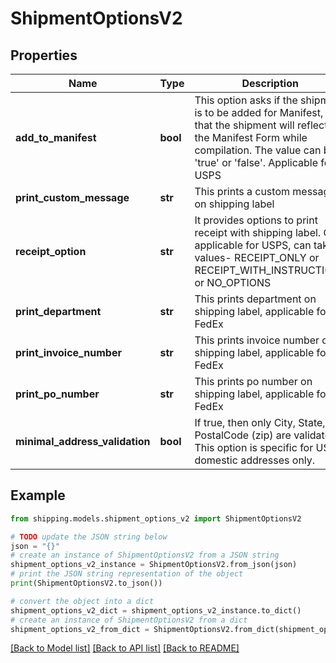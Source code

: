 # ShipmentOptionsV2


## Properties

Name | Type | Description | Notes
------------ | ------------- | ------------- | -------------
**add_to_manifest** | **bool** | This option asks if the shipment is to be added for Manifest, so that the shipment will reflect in the Manifest Form while compilation. The value can be &#39;true&#39; or &#39;false&#39;. Applicable for USPS | [optional] 
**print_custom_message** | **str** | This prints a custom message on shipping label | [optional] 
**receipt_option** | **str** | It provides options to print receipt with shipping label. Only applicable for USPS, can take values- RECEIPT_ONLY or RECEIPT_WITH_INSTRUCTIONS or NO_OPTIONS | [optional] 
**print_department** | **str** | This prints department on shipping label, applicable for FedEx | [optional] 
**print_invoice_number** | **str** | This prints invoice number on shipping label, applicable for FedEx | [optional] 
**print_po_number** | **str** | This prints po number on shipping label, applicable for FedEx | [optional] 
**minimal_address_validation** | **bool** | If true, then only City, State, and PostalCode (zip) are validated. This option is specific for US domestic addresses only. | [optional] 

## Example

```python
from shipping.models.shipment_options_v2 import ShipmentOptionsV2

# TODO update the JSON string below
json = "{}"
# create an instance of ShipmentOptionsV2 from a JSON string
shipment_options_v2_instance = ShipmentOptionsV2.from_json(json)
# print the JSON string representation of the object
print(ShipmentOptionsV2.to_json())

# convert the object into a dict
shipment_options_v2_dict = shipment_options_v2_instance.to_dict()
# create an instance of ShipmentOptionsV2 from a dict
shipment_options_v2_from_dict = ShipmentOptionsV2.from_dict(shipment_options_v2_dict)
```
[[Back to Model list]](../README.md#documentation-for-models) [[Back to API list]](../README.md#documentation-for-api-endpoints) [[Back to README]](../README.md)


